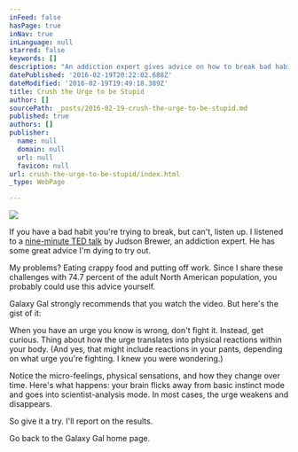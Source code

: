 ```yaml
---
inFeed: false
hasPage: true
inNav: true
inLanguage: null
starred: false
keywords: []
description: "An addiction expert gives advice on how to break bad habits. I'm trying it."
datePublished: '2016-02-19T20:22:02.688Z'
dateModified: '2016-02-19T19:49:18.389Z'
title: Crush the Urge to be Stupid
author: []
sourcePath: _posts/2016-02-19-crush-the-urge-to-be-stupid.md
published: true
authors: []
publisher:
  name: null
  domain: null
  url: null
  favicon: null
url: crush-the-urge-to-be-stupid/index.html
_type: WebPage

---
```

![](https://the-grid-user-content.s3-us-west-2.amazonaws.com/769a58bf-7e03-4304-8534-e3f029fa8baf.JPG)

If you have a bad habit you're trying to break, but can't, listen up. I listened to a [nine-minute TED talk][0] by Judson Brewer, an addiction expert. He has some great advice I'm dying to try out. 

My problems? Eating crappy food and putting off work. Since I share these challenges with 74.7 percent of the adult North American population, you probably could use this advice yourself. 

Galaxy Gal strongly recommends that you watch the video. But here's the gist of it:

When you have an urge you know is wrong, don't fight it. Instead, get curious. Thing about how the urge translates into physical reactions within your body. (And yes, that might include reactions in your pants, depending on what urge you're fighting. I knew you were wondering.)

Notice the micro-feelings, physical sensations, and how they change over time. Here's what happens: your brain flicks away from basic instinct mode and goes into scientist-analysis mode. In most cases, the urge weakens and disappears.

So give it a try. I'll report on the results. 

Go back to the Galaxy Gal home page.

[0]: https://www.ted.com/talks/judson_brewer_a_simple_way_to_break_a_bad_habit#t-534809